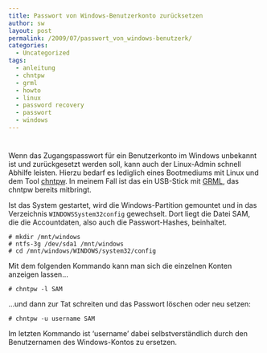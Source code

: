 ```yaml
---
title: Passwort von Windows-Benutzerkonto zurücksetzen
author: sw
layout: post
permalink: /2009/07/passwort_von_windows-benutzerk/
categories:
  - Uncategorized
tags:
  - anleitung
  - chntpw
  - grml
  - howto
  - linux
  - password recovery
  - passwort
  - windows
---
```

# 

Wenn das Zugangspasswort für ein Benutzerkonto im Windows unbekannt ist und zurückgesetzt werden soll, kann auch der Linux-Admin schnell Abhilfe leisten. Hierzu bedarf es lediglich eines Bootmediums mit Linux und dem Tool [chntpw][1]. In meinem Fall ist das ein USB-Stick mit [GRML][2], das chntpw bereits mitbringt.

 [1]: http://freshmeat.net/projects/chntpw/
 [2]: http://grml.org/

Ist das System gestartet, wird die Windows-Partition gemountet und in das Verzeichnis `WINDOWSSystem32config` gewechselt. Dort liegt die Datei SAM, die die Accountdaten, also auch die Passwort-Hashes, beinhaltet.

    # mkdir /mnt/windows
    # ntfs-3g /dev/sda1 /mnt/windows
    # cd /mnt/windows/WINDOWS/system32/config

Mit dem folgenden Kommando kann man sich die einzelnen Konten anzeigen lassen…

    # chntpw -l SAM

…und dann zur Tat schreiten und das Passwort löschen oder neu setzen:

    # chntpw -u username SAM

Im letzten Kommando ist ‘username’ dabei selbstverständlich durch den Benutzernamen des Windows-Kontos zu ersetzen.
